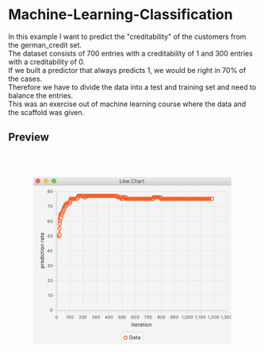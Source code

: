# Machine-Learning-Classification
In this example I want to predict the "creditability" of the customers from the german_credit set.<br>
The dataset consists of 700 entries with a creditability of 1 and 300 entries with a creditability of 0.<br> 
If we built a predictor that always predicts 1, we would be right in 70% of the cases.<br> 
Therefore we have to divide the data into a test and training set and need to balance the entries.<br>
This was an exercise out of machine learning course where the data and the scaffold was given.<br>

## Preview
<img src="./images/creditability.png" width="400" style="padding:50px;">
